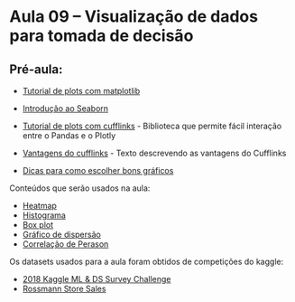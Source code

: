 # Aula 09 – Visualização de dados para tomada de decisão

## Pré-aula:

- [Tutorial de plots com matplotlib](http://pandas.pydata.org/pandas-docs/version/0.13/visualization.html)   
- [Introdução ao Seaborn](https://seaborn.pydata.org/introduction.html)    
- [Tutorial de plots com cufflinks](https://plot.ly/ipython-notebooks/cufflinks/) - Biblioteca que permite fácil interação entre o Pandas e o Plotly  
- [Vantagens do cufflinks](https://towardsdatascience.com/the-next-level-of-data-visualization-in-python-dd6e99039d5e) - Texto descrevendo as vantagens do Cufflinks  


- [Dicas para como escolher bons gráficos](https://extremepresentation.typepad.com/blog/2006/09/choosing_a_good.html)  

Conteúdos que serão usados na aula: 
- [Heatmap](https://datavizcatalogue.com/methods/heatmap.html)  
- [Histograma](https://pt.wikipedia.org/wiki/Histograma)  
- [Box plot](https://pt.wikipedia.org/wiki/Diagrama_de_caixa)  
- [Gráfico de dispersão](https://pt.wikipedia.org/wiki/Gr%C3%A1fico_de_dispers%C3%A3o)  
- [Correlação de Perason](https://pt.wikipedia.org/wiki/Coeficiente_de_correla%C3%A7%C3%A3o_de_Pearson)  

Os datasets usados para a aula foram obtidos de competições do kaggle:
- [2018 Kaggle ML & DS Survey Challenge](https://www.kaggle.com/kaggle/kaggle-survey-2018)  
- [Rossmann Store Sales](https://www.kaggle.com/c/rossmann-store-sales/data)  


